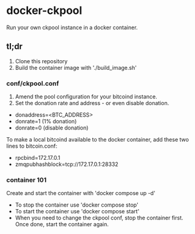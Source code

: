 # docker-ckpool

Run your own ckpool instance in a docker container.

## tl;dr

1. Clone this repository
2. Build the container image with './build_image.sh'

### conf/ckpool.conf
1. Amend the pool configuration for your bitcoind instance. 
2. Set the donation rate and address - or even disable donation.

- donaddress=<BTC_ADDRESS>
- donrate=1 (1% donation)
- donrate=0 (disable donation)
 
To make a local bitcoind available to the docker container, add these two lines to bitcoin.conf:

- rpcbind=172.17.0.1
- zmqpubhashblock=tcp://172.17.0.1:28332

### container 101
Create and start the container with 'docker compose up -d'

- To stop the container use 'docker compose stop'
- To start the container use 'docker compose start'
- When you need to change the ckpool conf, stop the container first. Once done, start the container again.
